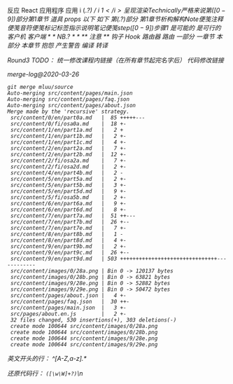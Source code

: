反应 React
应用程序 应用
i (.*?) / i <i>$1</i>
呈现 渲染
Technically 严格来说
第([0-9])部分 第$1章节
道具 props
以下 如下
第(.?)部分 第$1章节
析构 解构
Note 便笺 
注释 便笺 
音符 便笺 
 标记  标签
指示 说明
笔记 便笺
step([0-9]) 步骤$1
是可能的 是可行的
客户机 客户端
\* \* NB.*? \* \* ** 注意 **
钩子 Hook
路由器 路由
一部分 一章节
本部分 本章节
抱怨 产生警告
编译 转译

Round3 TODO：
统一修改课程内链接（在所有章节起完名字后）
代码修改链接

merge-log@2020-03-26
```
git merge mluu/source
Auto-merging src/content/pages/main.json
Auto-merging src/content/pages/faq.json
Auto-merging src/content/pages/about.json
Merge made by the 'recursive' strategy.
 src/content/0/en/part0a.md   |  85 +++++---
 src/content/0/fi/osa0a.md    |  18 +-
 src/content/1/en/part1a.md   |   2 +
 src/content/1/en/part1b.md   |   2 +-
 src/content/1/en/part1c.md   |   4 +-
 src/content/2/en/part2a.md   |   7 +-
 src/content/2/en/part2b.md   |  12 +-
 src/content/2/fi/osa2a.md    |   7 +-
 src/content/2/fi/osa2d.md    |   2 +-
 src/content/4/en/part4b.md   |   2 -
 src/content/5/en/part5a.md   |   2 +-
 src/content/5/en/part5b.md   |   3 +-
 src/content/5/en/part5d.md   |   9 +-
 src/content/5/fi/osa5b.md    |   2 +-
 src/content/6/en/part6a.md   |   9 +-
 src/content/6/en/part6d.md   |   8 +-
 src/content/7/en/part7a.md   |  51 ++---
 src/content/7/en/part7b.md   |  26 +--
 src/content/7/en/part7e.md   |   7 +-
 src/content/8/en/part8b.md   |   1 -
 src/content/8/en/part8d.md   |   4 +-
 src/content/9/en/part9b.md   |   2 +-
 src/content/9/en/part9c.md   |  26 +--
 src/content/9/en/part9d.md   | 503 +++++++++++++++++++++++++++++++------------
 src/content/images/0/28a.png | Bin 0 -> 120137 bytes
 src/content/images/0/28b.png | Bin 0 -> 63821 bytes
 src/content/images/9/28e.png | Bin 0 -> 52882 bytes
 src/content/images/9/29e.png | Bin 0 -> 50472 bytes
 src/content/pages/about.json |   4 +-
 src/content/pages/faq.json   |  30 ++-
 src/content/pages/main.json  |   3 +-
 src/pages/about.en.js        |   2 +-
 32 files changed, 530 insertions(+), 303 deletions(-)
 create mode 100644 src/content/images/0/28a.png
 create mode 100644 src/content/images/0/28b.png
 create mode 100644 src/content/images/9/28e.png
 create mode 100644 src/content/images/9/29e.png
 ```
 英文开头的行：
 ^[A-Z,a-z].*

还原代码行：
 ```([\w\W]+?)```\n